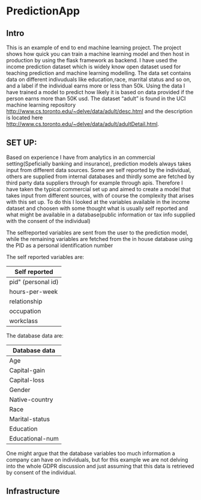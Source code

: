 # PredictionApp

## Intro

This is an example of end to end machine learning project. The project shows how quick you can train a machine learning model and then host 
in production by using the flask framework as backend. I have used the income prediction dataset which is widely know open dataset used for 
teaching prediction and machine learning modelling. The data set contains data on different indivuduals like education,race, marrital status
and so on, and a label if the individual earns more or less than 50k. Using the data I have trained a model to predict how likely it is 
based on data provided if the person earns more than 50K usd.
The  dataset “adult” is found in the UCI machine learning repository http://www.cs.toronto.edu/~delve/data/adult/desc.html
and the description is located here http://www.cs.toronto.edu/~delve/data/adult/adultDetail.html. 

## SET UP:

Based on experience I have from analytics in an commercial setting(Speficially banking and insurance),
prediction models always takes input from different data sources. Some are self reported by the individual, others are supplied from internal databases and
thirdly some are fetched by third party data suppliers through for example through apis.
Therefore I have taken the typical commercial set up and aimed to create a model that takes input from different sources, with of course
the complexity that arises with this set up. To do this I looked at the variables available in the income dataset and choosen with some
thought what is usually self reported and what might be available in a database(public information or tax info supplied with the
consent of the individual) 

The selfreported variables are sent from the user to the prediction model, while the remaining variables are fetched from
the in house database using the PID as a personal identification number

The self reported variables are:

| Self reported|
|--------------|
|pid" (personal id)|
|hours-per-week|
|relationship|
|occupation|
|workclass| 

The database data are:

|Database data|
|----|
|Age|
|Capital-gain|
|Capital-loss|
|Gender|
|Native-country|
|Race|
|Marital-status|
|Education|
|Educational-num|

One might argue that the database variables too much information a company can have on individuals, but for this example we are not delving into the whole GDPR discussion and just assuming that this data is retrieved by consent of the individual.

## Infrastructure










